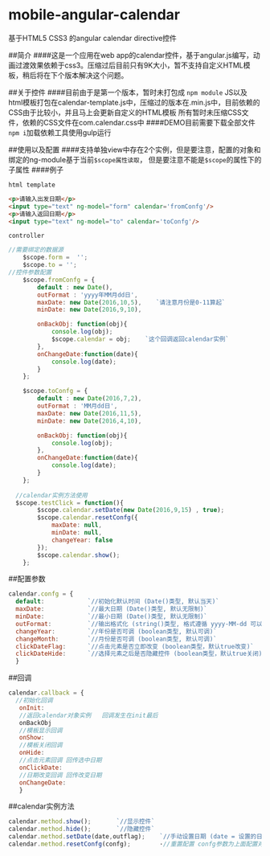 # mobile-angular-calendar
基于HTML5 CSS3 的angular calendar  directive控件

##简介
####这是一个应用在web app的calendar控件，基于angular.js编写，动画过渡效果依赖于css3。压缩过后目前只有9K大小，暂不支持自定义HTML模板，稍后将在下个版本解决这个问题。


##关于控件
####目前由于是第一个版本，暂时未打包成 `npm module` JS以及html模板打包在calendar-template.js中，压缩过的版本在.min.js中，目前依赖的CSS由于比较小，并且马上会更新自定义的HTML模板 所有暂时未压缩CSS文件，依赖的CSS文件在com.calendar.css中
####DEMO目前需要下载全部文件`npm i`加载依赖工具使用gulp运行

##使用以及配置
####支持单独view中存在2个实例，但是要注意，配置的对象和绑定的ng-module基于当前`$scope属性读取`， 但是要注意不能是`$scope`的属性下的子属性
####例子

`html template`
```html
<p>请输入出发日期</p>
<input type="text" ng-model="form" calendar='fromConfg'/>
<p>请输入返回日期</p>
<input type="text" ng-model="to" calendar='toConfg'/>
```

`controller`
```javascript
//需要绑定的数据源
	$scope.form =  '';
	$scope.to = '';
//控件参数配置   
	$scope.fromConfg = {
		default : new Date(),
		outFormat : 'yyyy年MM月dd日',
		maxDate: new Date(2016,10,5),    `请注意月份是0-11算起`
		minDate: new Date(2016,9,10),

		onBackObj: function(obj){
			console.log(obj);        
			$scope.calendar = obj;    `这个回调返回calendar实例`
		},
		onChangeDate:function(date){
			console.log(date);
		}
	};

	$scope.toConfg = {
		default : new Date(2016,7,2),
		outFormat : 'MM月dd日',
		maxDate: new Date(2016,11,5),
		minDate: new Date(2016,4,10),

		onBackObj: function(obj){
			console.log(obj);
		},
		onChangeDate:function(date){
			console.log(date);
		}
	};
  
  //calendar实例方法使用
  $scope.testClick = function(){
		$scope.calendar.setDate(new Date(2016,9,15) , true);
		$scope.calendar.resetConfg({
			maxDate: null,
			minDate: null,
			changeYear: false
		});
		$scope.calendar.show();
	};
  ```
  
  ##配置参数
  ```javascript
  calendar.confg = {
    default:            `//初始化默认时间 (Date()类型, 默认当天)`
    maxDate:            `//最大日期 (Date()类型, 默认无限制)`
    minDate:            `//最小日期 (Date()类型, 默认无限制)`
    outFormat:          `//输出格式化 (string()类型, 格式遵循 yyyy-MM-dd 可以自定义比如 MM月dd日,yyyy年MM月dd日 yyyy:MM:dd)`
    changeYear:         `//年份是否可调 (boolean类型, 默认可调)`
    changeMonth:        `//月份是否可调 (boolean类型, 默认可调)`
    clickDateFlag:      `//点击元素是否立即改变 (boolean类型，默认true改变)`
    clickDateHide:      `//选择元素之后是否隐藏控件 (boolean类型，默认true关闭)`
    }
 ```
 
 ##回调
 ```javascript
 calendar.callback = {
   //初始化回调
    onInit:
    //返回calendar对象实例   回调发生在init最后
    onBackObj
    //模板显示回调
    onShow:
    //模板关闭回调
    onHide: 
    //点击元素回调 回传选中日期
    onClickDate:
    //日期改变回调 回传改变日期
    onChangeDate: 
    }
 ```
 
 
 ##calendar实例方法
 ```javascript
 calendar.method.show();       `//显示控件`
 calendar.method.hide();       `//隐藏控件`
 calendar.method.setDate(date,outflag);    `//手动设置日期 (date = 设置的日期 outflag = 是否输出到对应绑定的ng-module中)`
 calendar.method.resetConfg(confg);        ·//重置配置 confg参数为上面配置对象calendar.confg一致`
 
